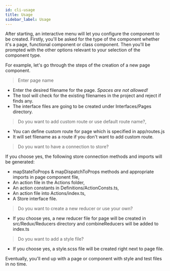 ```yaml
---
id: cli-usage
title: Usage
sidebar_label: Usage
---
```



After starting, an interactive menu will let you configure the component to be created. Firstly, you'll be asked for the type of the component whether it's a page, functional component or class component. Then you'll be prompted with the other options relevant to your selection of the component type.

For example, let's go through the steps of the creation of a new page component.

>Enter page name

- Enter the desired filename for the page. *Spaces are not allowed!*
- The tool will check for the existing filenames in the project and reject if finds any.
- The interface files are going to be created under Interfaces/Pages directory.

>Do you want to add custom route or use default route name?,

- You can define custom route for page which is specified in app/routes.js
- It will set filename as a route if you don't want to add custom route.

>Do you want to have a connection to store?

If you choose yes, the following store connection methods and imports will be generated:

- mapStateToProps & mapDispatchToProps methods and appropriate imports in page component file,
- An action file in the Actions folder,
- An action constants in Definitions/ActionConsts.ts,
- An action file into Actions/index.ts,
- A Store interface file.

>Do you want to create a new reducer or use your own?

- If you choose yes, a new reducer file for page will be created in src/Redux/Reducers directory and combineReducers will be added to index.ts

>Do you want to add a style file?

- If you choose yes, a style.scss file will be created right next to page file.

Eventually, you'll end up with a page or component with style and test files in no time.
